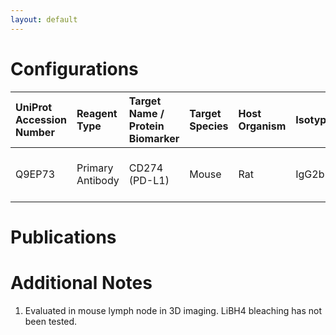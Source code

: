 ```yaml
---
layout: default
---
```


# Configurations

| UniProt Accession Number   | Reagent Type     | Target Name / Protein Biomarker   | Target Species   | Host Organism   | Isotype   | Clonality   | Vendor         |   Catalog Number | Conjugate   | RRID   | Availability   | Method   | Tissue Preservation   | Target Tissue   | Tissue State   | Detergent        | Antigen Retrieval Conditions   | Dye Inactivation Conditions   | Recommend   | Agree               | Disagree   | Contributor         | Notes       |
|:---------------------------|:-----------------|:----------------------------------|:-----------------|:----------------|:----------|:------------|:---------------|-----------------:|:------------|:-------|:---------------|:---------|:----------------------|:----------------|:---------------|:-----------------|:-------------------------------|:------------------------------|:------------|:--------------------|:-----------|:--------------------|:------------|
| Q9EP73                     | Primary Antibody | CD274 (PD-L1)                     | Mouse            | Rat             | IgG2b     | MIH1        | BD Biosciences |           753201 | RY586       | NA     | Stock          | Ce3D     | 4% PFA Fixed Agarose  | Lymph Node      | NA             | 1:10 BD PermWash | NA                             | NA                            | Yes         | [0000-0002-0835-911X](https://orcid.org/0000-0002-0835-911X) | NA         | [0000-0002-0835-911X](https://orcid.org/0000-0002-0835-911X) | [1](#notes) |

# Publications



# Additional Notes

<a name="notes"></a>
1. Evaluated in mouse lymph node in 3D imaging. LiBH4 bleaching has not been tested.
